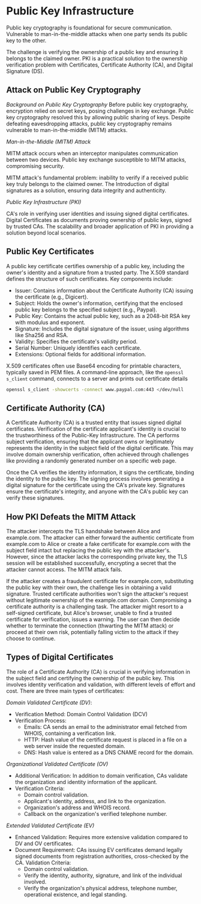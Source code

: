 # Public Key Infrastructure 
Public key cryptography is foundational for secure communication. Vulnerable to man-in-the-middle attacks when one party sends its public key to the other.

The challenge is verifying the ownership of a public key and ensuring it belongs to the claimed owner.
PKI is a practical solution to the ownership verification problem with Certificates, Certificate Authority (CA), and Digital Signature (DS).

## Attack on Public Key Cryptography
*Background on Public Key Cryptography*
Before public key cryptography, encryption relied on secret keys, posing challenges in key exchange.  Public key cryptography resolved this by allowing public sharing of keys. Despite defeating eavesdropping attacks, public key cryptography remains vulnerable to man-in-the-middle (MITM) attacks.

*Man-in-the-Middle (MITM) Attack*

MITM attack occurs when an interceptor manipulates communication between two devices.
Public key exchange susceptible to MITM attacks, compromising security.

MITM attack's fundamental problem: inability to verify if a received public key truly belongs to the claimed owner. The Introduction of digital signatures as a solution, ensuring data integrity and authenticity.

*Public Key Infrastructure (PKI)*

CA's role in verifying user identities and issuing signed digital certificates. Digital Certificates as documents proving ownership of public keys, signed by trusted CAs. The scalability and broader application of PKI in providing a solution beyond local scenarios.

## Public Key Certificates

A public key certificate certifies ownership of a public key, including the owner's identity and a signature from a trusted party. The X.509 standard defines the structure of such certificates. Key components include:

* Issuer: Contains information about the Certificate Authority (CA) issuing the certificate (e.g., Digicert).
* Subject: Holds the owner's information, certifying that the enclosed public key belongs to the specified subject (e.g., Paypal).
* Public Key: Contains the actual public key, such as a 2048-bit RSA key with modulus and exponent.
* Signature: Includes the digital signature of the issuer, using algorithms like Sha256 and RSA.
* Validity: Specifies the certificate's validity period.
* Serial Number: Uniquely identifies each certificate.
* Extensions: Optional fields for additional information.

X.509 certificates often use Base64 encoding for printable characters, typically saved in PEM files. A command-line approach, like the `openssl s_client` command, connects to a server and prints out certificate details

```bash
openssl s_client -showcerts -connect www.paypal.com:443 </dev/null
```

## Certificate Authority (CA)
A Certificate Authority (CA) is a trusted entity that issues signed digital certificates. Verification of the certificate applicant's identity is crucial to the trustworthiness of the Public-Key Infrastructure. The CA performs subject verification, ensuring that the applicant owns or legitimately represents the identity in the subject field of the digital certificate. This may involve domain ownership verification, often achieved through challenges like providing a randomly generated number on a specific web page.

Once the CA verifies the identity information, it signs the certificate, binding the identity to the public key. The signing process involves generating a digital signature for the certificate using the CA's private key. Signatures ensure the certificate's integrity, and anyone with the CA's public key can verify these signatures.

## How PKI Defeats the MITM Attack
The attacker intercepts the TLS handshake between Alice and example.com. The attacker can either forward the authentic certificate from example.com to Alice or create a fake certificate for example.com with the subject field intact but replacing the public key with the attacker's. However, since the attacker lacks the corresponding private key, the TLS session will be established successfully, encrypting a secret that the attacker cannot access. The MITM attack fails.

If the attacker creates a fraudulent certificate for example.com, substituting the public key with their own, the challenge lies in obtaining a valid signature. Trusted certificate authorities won't sign the attacker's request without legitimate ownership of the example.com domain. Compromising a certificate authority is a challenging task. The attacker might resort to a self-signed certificate, but Alice's browser, unable to find a trusted certificate for verification, issues a warning. The user can then decide whether to terminate the connection (thwarting the MITM attack) or proceed at their own risk, potentially falling victim to the attack if they choose to continue.
## Types of Digital Certificates
The role of a Certificate Authority (CA) is crucial in verifying information in the subject field and certifying the ownership of the public key. This involves identity verification and validation, with different levels of effort and cost. There are three main types of certificates:

*Domain Validated Certificate (DV)*:
* Verification Method: Domain Control Validation (DCV)
* Verification Process:
    * Emails: CA sends an email to the administrator email fetched from WHOIS, containing a verification link.
    * HTTP: Hash value of the certificate request is placed in a file on a web server inside the requested domain.
    * DNS: Hash value is entered as a DNS CNAME record for the domain.

*Organizational Validated Certificate (OV)*
* Additional Verification: In addition to domain verification, CAs validate the organization and identity information of the applicant.
* Verification Criteria:
    * Domain control validation.
    * Applicant's identity, address, and link to the organization.
    * Organization's address and WHOIS record.
    * Callback on the organization's verified telephone number.

*Extended Validated Certificate (EV)*
* Enhanced Validation: Requires more extensive validation compared to DV and OV certificates.
* Document Requirement: CAs issuing EV certificates demand legally signed documents from registration authorities, cross-checked by the CA.
Validation Criteria:
    * Domain control validation.
    * Verify the identity, authority, signature, and link of the individual involved.
    * Verify the organization's physical address, telephone number, operational existence, and legal standing.
